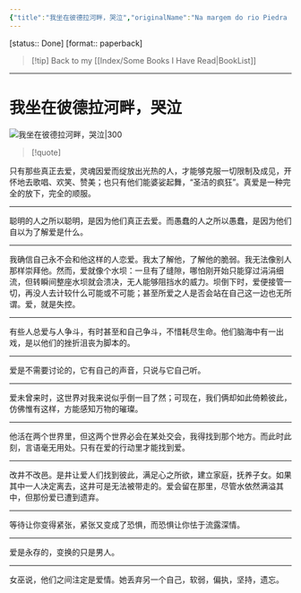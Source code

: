 ```yaml
---
{"title":"我坐在彼德拉河畔，哭泣","originalName":"Na margem do rio Piedra eu sentei e chorei","author":"巴西 保罗·柯艾略","transAuthor":"许耀云","publisher":"北京十月文艺出版社","rating":7.5,"RelatedBooks":"间谍,通向往昔之旅,从月亮来的男孩,西班牙内战,练习幸福,汤姆叔叔的小屋,莫泊桑短篇小说精选,朝圣,无人幸免：2074-2095，美国第二次...,库里传","ISBN":9787530217047,"type":"ReadNote","link":"https://book.douban.com/subject/27116229","cover":"https://img1.doubanio.com/view/subject/l/public/s29664200.jpg","pages":206,"publishDate":"2018-2","EndDate":"2014-08","alias":null,"pageprogress":null,"banner_icon":"📖","banner":"https://img1.doubanio.com/view/subject/l/public/s29664200.jpg","dg-publish":true,"permalink":"/BookNotes/我坐在彼德拉河畔，哭泣/","dgPassFrontmatter":true,"noteIcon":""}
---
```


[status:: Done]
[format:: paperback]

>[!tip] Back to my [[Index/Some Books I Have Read\|BookList]]

---
# 我坐在彼德拉河畔，哭泣

![我坐在彼德拉河畔，哭泣|300](https://img1.doubanio.com/view/subject/l/public/s29664200.jpg)

>[!quote]


只有那些真正去爱，灵魂因爱而绽放出光热的人，才能够克服一切限制及成见，开怀地去歌唱、欢笑、赞美；也只有他们能婆娑起舞，“圣洁的疯狂”。真爱是一种完全的放下，完全的顺服。

---
聪明的人之所以聪明，是因为他们真正去爱。而愚蠢的人之所以愚蠢，是因为他们自以为了解爱是什么。

---
我确信自己永不会和他这样的人恋爱。我太了解他，了解他的脆弱。我无法像别人那样崇拜他。然而，爱就像个水坝：一旦有了缝隙，哪怕刚开始只能穿过涓涓细流，但转瞬间整座水坝就会溃决，无人能够阻挡水的威力。坝倒下时，爱便接管一切，再没人去计较什么可能或不可能；甚至所爱之人是否会站在自己这一边也无所谓。爱，就是失控。

---
有些人总爱与人争斗，有时甚至和自己争斗，不惜耗尽生命。他们脑海中有一出戏，是以他们的挫折沮丧为脚本的。

------
爱是不需要讨论的，它有自己的声音，只说与它自己听。

---
爱未曾来时，这世界对我来说似乎倒一目了然；可现在，我们俩却如此倚赖彼此，仿佛惟有这样，方能感知万物的璀璨。

---
他活在两个世界里，但这两个世界必会在某处交会，我得找到那个地方。而此时此刻，言语毫无用处。只有在爱的行动里才能找到爱。

---
改井不改邑。是井让爱人们找到彼此，满足心之所欲，建立家庭，抚养子女。如果其中一人决定离去，这井可是无法被带走的。爱会留在那里，尽管水依然满溢其中，但那份爱已遭到遗弃。

---
等待让你变得紧张，紧张又变成了恐惧，而恐惧让你怯于流露深情。

---
爱是永存的，变换的只是男人。

----
女巫说，他们之间注定是爱情。她丢弃另一个自己，软弱，偏执，坚持，遗忘。